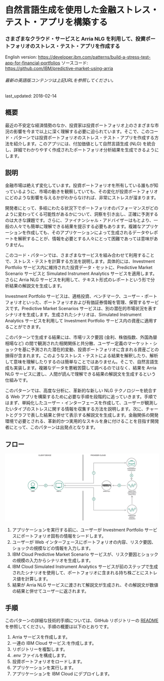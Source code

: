 # 自然言語生成を使用した金融ストレス・テスト・アプリを構築する

### さまざまなクラウド・サービスと Arria NLG を利用して、投資ポートフォリオのストレス・テスト・アプリを作成する

English version: https://developer.ibm.com/patterns/build-a-stress-test-app-for-financial-portfolios
ソースコード: https://github.com/IBM/predictive-market-using-arria

###### 最新の英語版コンテンツは上記URLを参照してください。
last_updated: 2018-02-14

 ## 概要

最近の不安定な経済情勢のなか、投資家は投資ポートフォリオ上のさまざまな市況の影響を今まで以上に深く理解する必要に迫られています。そこで、このコード・パターンでは投資ポートフォリオのストレス・テスト・アプリを作成する方法を紹介します。このアプリには、付加価値として自然言語生成 (NLG) を統合し、詳細でわかりやすく作成されたポートフォリオ分析結果を生成できるようにします。

## 説明

金融市場は絶えず変化しています。投資ポートフォリオを所有している誰もが知っているように、市場の動きを観察していても、その変化が投資ポートフォリオにどのような影響を与えるかがわからなければ、非常にストレスが溜まります。

開発者にとって、多岐にわたる状況下でポートフォリオのパフォーマンスがどのように変わってくる可能性があるかについて、洞察を引き出し、正確に予測するのは大きな課題です。さらに、ファイナンシャル・アドバイザーはもとより、一般の人々でも簡単に理解できる結果を提示する必要もあります。複雑なアプリケーションを作成しても、そのアプリケーションによって生成されるデータやレポートを解釈することが、情報を必要とする人々にとって困難であっては意味がありません。

このコード・パターンでは、さまざまなサービスを組み合わせて利用することで、ストレス・テストを計算する方法を説明します。具体的には、Investment Portfolio サービス内に維持された投資データ・セットに、Predictive Market Scenario サービスと Simulated Instrument Analytics サービスを適用します。さらに Arria NLG サービスを利用して、テキスト形式のレポートという形で分析結果の解説文を生成します。

Investment Portfolio サービスは、適格投資、ベンチマーク、ユーザー・ポートフォリオといった、ポートフォリオおよび有価証券情報を管理、保管するサービスです。Predictive Market Scenarios サービスは、別の潜在的市場状況を表すシナリオを生成します。生成されたシナリオは、Simulated Instrument Analytics サービスを利用して Investment Portfolio サービス内の資産に適用することができます。

このパターンで生成する結果には、市場リスク要因 (金利、株価指数、外国為替相場など) の間で観測された相関関係と共分散、ユーザー定義のマーケット・ショックを基に予測された潜在的変動、投資ポートフォリオに含まれる資産ごとの損得が含まれます。このようなストレス・テストによる結果を解釈したり、解析して意味を理解したりするのは簡単なことではありません。そこで、自然言語生成も実装します。複雑なデータを悪戦苦闘して調べるのではなく、結果を Arria NLG サービスに渡し、人間が読んで理解できる結果の解説文を生成するという仕組みです。

このパターンでは、高度な分析に、革新的な新しい NLG テクノロジーを統合する Web アプリを構築するために必要な手順を段階的に追っていきます。手順ではまず、単純化したユーザー・インターフェースを作成して、ユーザーが観測したいタイプのストレスに関する情報を収集する方法を説明します。次に、チャートとグラフで表した結果と併せて表示する解説文を生成します。金融関係の開発環境で必要とされる、革新的かつ実用的なスキルを身に付けることを目指す開発者にとって、このパターンは出発点となります。

## フロー

![フロー](./images/arch-stress-test-nlg.png)

1. アプリケーションを実行する前に、ユーザーが Investment Portfolio サービスにポートフォリオ固有の情報をシードします。
2. ユーザーが Web インターフェースにポートフォリオの内容、リスク要因、ショックの規模などの情報を入力します。
3. IBM Cloud Predictive Market Scenario サービスが、リスク要因とショックの規模の入力からシナリオを生成します。
4. IBM Cloud Simulated Instrument Analytics サービスが前のステップで生成されたシナリオを使用して、ポートフォリオに含まれる持ち株ごとにストレス値を計算します。
5. 結果が Arria NLG サービスに渡されて解説文が生成され、その解説文が数値の結果と併せてユーザーに返されます。

## 手順

このパターンの詳細な技術的手順については、GitHub リポジトリーの [README](https://github.com/IBM/predictive-market-using-arria/blob/master/README.md) を参照してください。手順の概要は以下のとおりです。

1. Arria サービスを作成します。
2. 一連の IBM Cloud サービス:を作成します。
3. リポジトリーを複製します。
4. .env ファイルを構成します。
5. 投資ポートフォリオをロードします。
6. アプリケーションを実行します。
7. アプリケーションを IBM Cloud にデプロイします。

